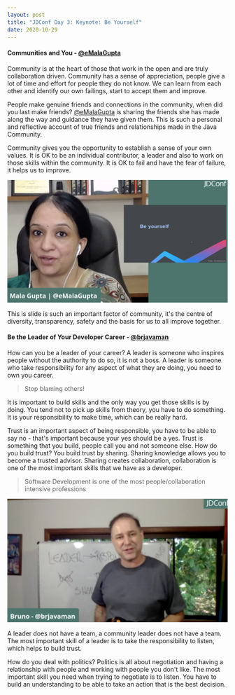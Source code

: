 ```yaml
---
layout: post
title: "JDConf Day 3: Keynote: Be Yourself"
date: 2020-10-29
---
```


#### Communities and You - [@eMalaGupta](https://twitter.com/eMalaGupta)

Community is at the heart of those that work in the open and are truly collaboration driven.
Community has a sense of appreciation, people give a lot of time and effort for people they do not know.
We can learn from each other and identify our own failings, start to accept them and improve. 

People make genuine friends and connections in the community, when did you last make friends? 
[@eMalaGupta](https://twitter.com/eMalaGupta) is sharing the friends she has made along the way and guidance they have given them.
This is such a personal and reflective account of true friends and relationships made in the Java Community.

Community gives you the opportunity to establish a sense of your own values. 
It is OK to be an individual contributor, a leader and also to work on those skills within the community. 
It is OK to fail and have the fear of failure, it helps us to improve. 

![Be Yourself](/assets/images/blog/jdconf/be-yourself.png)

This is slide is such an important factor of community, it's the centre of diversity, transparency, safety and the basis for us to all improve together. 

#### Be the Leader of Your Developer Career - [@brjavaman](https://twitter.com/brjavaman)

How can you be a leader of your career? 
A leader is someone who inspires people without the authority to do so, it is not a boss.
A leader is someone who take responsibility for any aspect of what they are doing, you need to own you career. 

> Stop blaming others!

It is important to build skills and the only way you get those skills is by doing. 
You tend not to pick up skills from theory, you have to do something. 
It is your responsibility to make time, which can be really hard.

Trust is an important aspect of being responsible, you have to be able to say no - that's important because your yes should be a yes. 
Trust is something that you build, people call you and not someone else. 
How do you build trust? You build trust by sharing. 
Sharing knowledge allows you to become a trusted advisor.
Sharing creates collaboration, collaboration is one of the most important skills that we have as a developer. 

> Software Development is one of the most people/collaboration intensive professions

![Whiteboard Skills](/assets/images/blog/jdconf/bruno.png)

A leader does not have a team, a community leader does not have a team. 
The most important skill of a leader is to take the responsibility to listen, which helps to build trust. 

How do you deal with politics? 
Politics is all about negotiation and having a relationship with people and working with people you don't like. 
The most important skill you need when trying to negotiate is to listen.
You have to build an understanding to be able to take an action that is the best decision. 